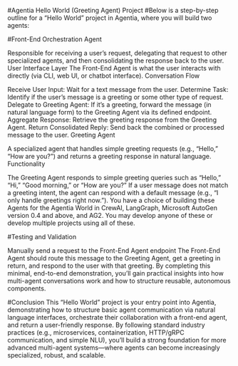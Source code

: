 #Agentia Hello World (Greeting Agent) Project
#Below is a step-by-step outline for a “Hello World” project in Agentia, where you will build two agents:

#Front-End Orchestration Agent

Responsible for receiving a user’s request, delegating that request to other specialized agents, and then consolidating the response back to the user.
User Interface Layer The Front-End Agent is what the user interacts with directly (via CLI, web UI, or chatbot interface).
Conversation Flow

Receive User Input: Wait for a text message from the user.
Determine Task: Identify if the user’s message is a greeting or some other type of request.
Delegate to Greeting Agent: If it’s a greeting, forward the message (in natural language form) to the Greeting Agent via its defined endpoint.
Aggregate Response: Retrieve the greeting response from the Greeting Agent.
Return Consolidated Reply: Send back the combined or processed message to the user.
Greeting Agent

A specialized agent that handles simple greeting requests (e.g., “Hello,” “How are you?”) and returns a greeting response in natural language.
Functionality

The Greeting Agent responds to simple greeting queries such as “Hello,” “Hi,” “Good morning,” or “How are you?”
If a user message does not match a greeting intent, the agent can respond with a default message (e.g., “I only handle greetings right now.”).
You have a choice of building these Agents for the Agentia World in CrewAI, LangGraph, Microsoft AutoGen version 0.4 and above, and AG2. You may develop anyone of these or develop multiple projects using all of these.

#Testing and Validation

Manually send a request to the Front-End Agent endpoint
The Front-End Agent should route this message to the Greeting Agent, get a greeting in return, and respond to the user with that greeting.
By completing this minimal, end-to-end demonstration, you’ll gain practical insights into how multi-agent conversations work and how to structure reusable, autonomous components.

#Conclusion
This “Hello World” project is your entry point into Agentia, demonstrating how to structure basic agent communication via natural language interfaces, orchestrate their collaboration with a front-end agent, and return a user-friendly response. By following standard industry practices (e.g., microservices, containerization, HTTP/gRPC communication, and simple NLU), you’ll build a strong foundation for more advanced multi-agent systems—where agents can become increasingly specialized, robust, and scalable.
